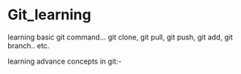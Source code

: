 # Git_learning
learning basic git command... git clone, git pull, git push, git add, git branch.. etc.

learning advance concepts in git:-


